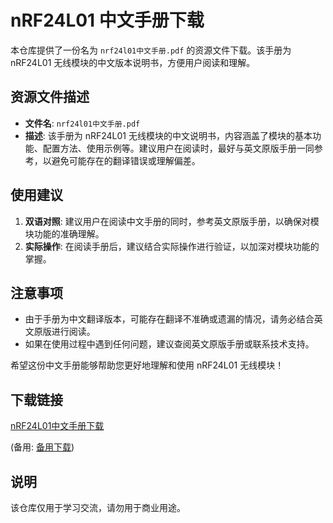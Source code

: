 # nRF24L01 中文手册下载

本仓库提供了一份名为 `nrf24l01中文手册.pdf` 的资源文件下载。该手册为 nRF24L01 无线模块的中文版本说明书，方便用户阅读和理解。

## 资源文件描述

- **文件名**: `nrf24l01中文手册.pdf`
- **描述**: 该手册为 nRF24L01 无线模块的中文说明书，内容涵盖了模块的基本功能、配置方法、使用示例等。建议用户在阅读时，最好与英文原版手册一同参考，以避免可能存在的翻译错误或理解偏差。

## 使用建议

1. **双语对照**: 建议用户在阅读中文手册的同时，参考英文原版手册，以确保对模块功能的准确理解。
2. **实际操作**: 在阅读手册后，建议结合实际操作进行验证，以加深对模块功能的掌握。

## 注意事项

- 由于手册为中文翻译版本，可能存在翻译不准确或遗漏的情况，请务必结合英文原版进行阅读。
- 如果在使用过程中遇到任何问题，建议查阅英文原版手册或联系技术支持。

希望这份中文手册能够帮助您更好地理解和使用 nRF24L01 无线模块！

## 下载链接
[nRF24L01中文手册下载](https://pan.quark.cn/s/4bb7667c6dbe) 

(备用: [备用下载](https://pan.baidu.com/s/1a8DHtqx9Q6wE-0utKrcBFg?pwd=1234))

## 说明

该仓库仅用于学习交流，请勿用于商业用途。
